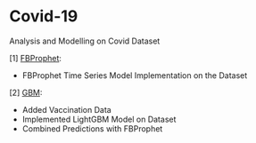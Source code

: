 # Covid-19
Analysis and Modelling on Covid Dataset

[1] [FBProphet]():
- FBProphet Time Series Model Implementation on the Dataset

[2] [GBM]():
- Added Vaccination Data
- Implemented LightGBM Model on Dataset
- Combined Predictions with FBProphet
